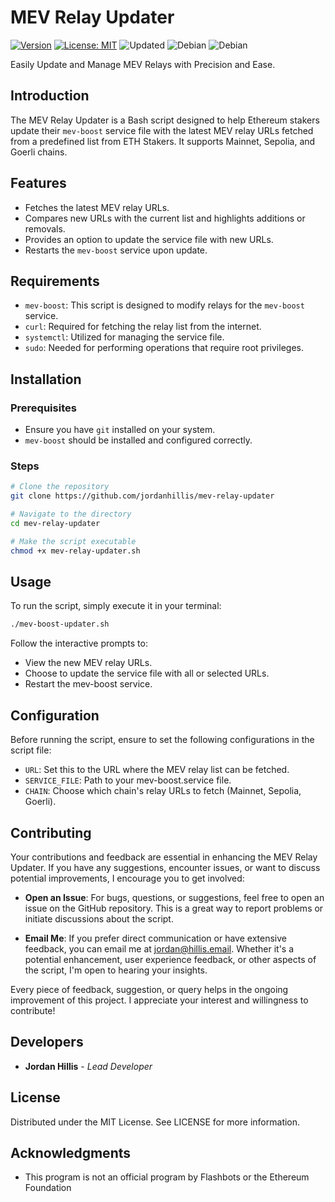 # MEV Relay Updater

[![Version](https://img.shields.io/badge/Version-v1.0-brightgreen)](https://github.com/jordanhillis/mev-relay-updater)
[![License: MIT](https://img.shields.io/badge/license-GPL-brightgreen)](https://www.gnu.org/licenses/gpl-3.0.en.html)
![Updated](https://img.shields.io/github/last-commit/jordanhillis/mev-relay-updater)
![Debian](https://img.shields.io/badge/-Debian-red)
![Debian](https://img.shields.io/badge/-Ubuntu-orange)


Easily Update and Manage MEV Relays with Precision and Ease.

## Introduction
The MEV Relay Updater is a Bash script designed to help Ethereum stakers update their `mev-boost` service file with the latest MEV relay URLs fetched from a predefined list from ETH Stakers. It supports Mainnet, Sepolia, and Goerli chains.

## Features
- Fetches the latest MEV relay URLs.
- Compares new URLs with the current list and highlights additions or removals.
- Provides an option to update the service file with new URLs.
- Restarts the `mev-boost` service upon update.

## Requirements
- `mev-boost`: This script is designed to modify relays for the `mev-boost` service.
- `curl`: Required for fetching the relay list from the internet.
- `systemctl`: Utilized for managing the service file.
- `sudo`: Needed for performing operations that require root privileges.

## Installation

### Prerequisites
- Ensure you have `git` installed on your system.
- `mev-boost` should be installed and configured correctly.

### Steps
```bash
# Clone the repository
git clone https://github.com/jordanhillis/mev-relay-updater

# Navigate to the directory
cd mev-relay-updater

# Make the script executable
chmod +x mev-relay-updater.sh
```

## Usage

To run the script, simply execute it in your terminal:

```bash
./mev-boost-updater.sh
```
Follow the interactive prompts to:

- View the new MEV relay URLs.
- Choose to update the service file with all or selected URLs.
- Restart the mev-boost service.

## Configuration
Before running the script, ensure to set the following configurations in the script file:

- `URL`: Set this to the URL where the MEV relay list can be fetched.
- `SERVICE_FILE`: Path to your mev-boost.service file.
- `CHAIN`: Choose which chain's relay URLs to fetch (Mainnet, Sepolia, Goerli).

## Contributing

Your contributions and feedback are essential in enhancing the MEV Relay Updater. If you have any suggestions, encounter issues, or want to discuss potential improvements, I encourage you to get involved:

- **Open an Issue**: For bugs, questions, or suggestions, feel free to open an issue on the GitHub repository. This is a great way to report problems or initiate discussions about the script.

- **Email Me**: If you prefer direct communication or have extensive feedback, you can email me at [jordan@hillis.email](mailto:jordan@hillis.email). Whether it's a potential enhancement, user experience feedback, or other aspects of the script, I'm open to hearing your insights.

Every piece of feedback, suggestion, or query helps in the ongoing improvement of this project. I appreciate your interest and willingness to contribute!

## Developers

* **Jordan Hillis** - *Lead Developer*

## License
Distributed under the MIT License. See LICENSE for more information.

## Acknowledgments

* This program is not an official program by Flashbots or the Ethereum Foundation


